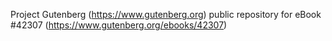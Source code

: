 Project Gutenberg (https://www.gutenberg.org) public repository for eBook #42307 (https://www.gutenberg.org/ebooks/42307)
